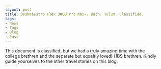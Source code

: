 ```yaml
---
layout: post
title: Doshmaestro Flex 3000 Pro Max+. Bach. Tulum. Classified.
tags:
- News
- Tags
- Blog
- Post
---
```



This document is classified, but we had a truly amazing time with the college brethren and the separate but equal(ly loved) HBS brethren. Kindly guide yourselves to the other travel stories on this blog.